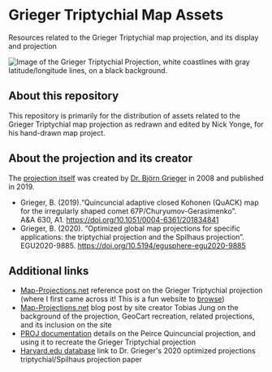 # Grieger Triptychial Map Assets
Resources related to the Grieger Triptychial map projection, and its display and projection

![Image of the Grieger Triptychial Projection, white coastlines with gray latitude/longitude lines, on a black background.](jpg/grieger_triptychial-latlong_land-black_with_border.jpg?raw=true)

## About this repository
This repository is primarily for the distribution of assets related to the Grieger Triptychial map projection as redrawn and edited by Nick Yonge, for his hand-drawn map project.

## About the projection and its creator 
The [projection itself](http://bgrieger.bplaced.net/bgrieger008.html) was created by [Dr. Björn Grieger](http://bgrieger.bplaced.net/) in 2008 and published in 2019.
- Grieger, B. (2019).“Quincuncial adaptive closed Kohonen (QuACK) map for the irregularly shaped comet 67P/Churyumov-Gerasimenko”. A&A ‍630, A1. https://doi.org/10.1051/0004-6361/201834841
- Grieger, B. (2020). “Optimized global map projections for specific applications: the triptychial projection and the Spilhaus projection”. EGU2020-9885. https://doi.org/10.5194/egusphere-egu2020-9885

## Additional links

- [Map-Projections.net](https://map-projections.net/single-view/grieger-triptychial) reference post on the Grieger Triptychial projection (where I first came across it! This is a fun website to [browse](https://map-projections.net/recommended-list.php))
- [Map-Projections.net](https://blog.map-projections.net/lee-markley-calm-and-grieger) blog post by site creator Tobias Jung on the background of the projection, GeoCart recreation, related projections, and its inclusion on the site
- [PROJ documentation](https://proj.org/en/stable/operations/projections/peirce_q.html) details on the Peirce Quincuncial projection, and using it to recreate the Grieger Triptychial projection
- [Harvard.edu database](https://ui.adsabs.harvard.edu/abs/2020EGUGA..22.9885G/abstract) link to Dr. Grieger's 2020 optimized projections triptychial/Spilhaus projection paper
